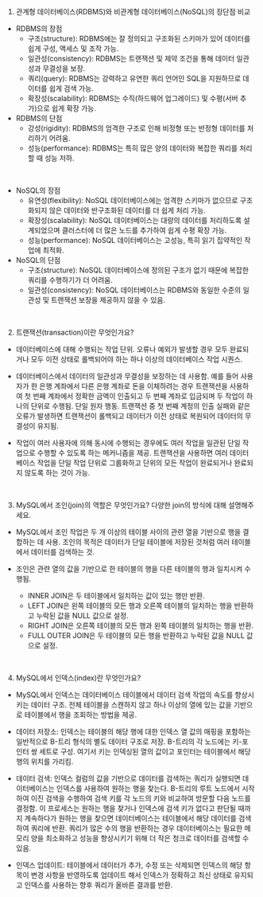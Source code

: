 1. 관계형 데이터베이스(RDBMS)와 비관계형 데이터베이스(NoSQL)의 장단점 비교
- RDBMS의 장점
	- 구조(structure): RDBMS에는 잘 정의되고 구조화된 스키마가 있어 데이터를 쉽게 구성, 액세스 및 조작 가능.
	- 일관성(consistency): RDBMS는 트랜잭션 및 제약 조건을 통해 데이터 일관성과 무결성을 보장.
	- 쿼리(query): RDBMS는 강력하고 유연한 쿼리 언어인 SQL을 지원하므로 데이터를 쉽게 검색 가능.
	- 확장성(scalability): RDBMS는 수직(하드웨어 업그레이드) 및 수평(서버 추가)으로 쉽게 확장 가능.
- RDBMS의 단점
	- 강성(rigidity): RDBMS의 엄격한 구조로 인해 비정형 또는 반정형 데이터를 처리하기 어려움.
	- 성능(performance): RDBMS는 특히 많은 양의 데이터와 복잡한 쿼리를 처리할 때 성능 저하.

<br>

- NoSQL의 장점
	- 유연성(flexibility): NoSQL 데이터베이스에는 엄격한 스키마가 없으므로 구조화되지 않은 데이터와 반구조화된 데이터를 더 쉽게 처리 가능.
	- 확장성(scalability): NoSQL 데이터베이스는 대량의 데이터를 처리하도록 설계되었으며 클러스터에 더 많은 노드를 추가하여 쉽게 수평 확장 가능.
	- 성능(performance): NoSQL 데이터베이스는 고성능, 특히 읽기 집약적인 작업에 최적화.
- NoSQL의 단점
	- 구조(structure): NoSQL 데이터베이스에 정의된 구조가 없기 때문에 복잡한 쿼리를 수행하기가 더 어려움.
	- 일관성(consistency): NoSQL 데이터베이스는 RDBMS와 동일한 수준의 일관성 및 트랜잭션 보장을 제공하지 않을 수 있음.

<br>

2. 트랜잭션(transaction)이란 무엇인가요?

- 데이터베이스에 대해 수행되는 작업 단위. 오류나 예외가 발생할 경우 모두 완료되거나 모두 이전 상태로 롤백되어야 하는 하나 이상의 데이터베이스 작업 시퀀스.

- 데이터베이스에서 데이터의 일관성과 무결성을 보장하는 데 사용함. 예를 들어 사용자가 한 은행 계좌에서 다른 은행 계좌로 돈을 이체하려는 경우 트랜잭션을 사용하여 첫 번째 계좌에서 정확한 금액이 인출되고 두 번째 계좌로 입금되며 두 작업이 하나의 단위로 수행됨. 단일 원자 행동. 트랜잭션 중 첫 번째 계정의 인출 실패와 같은 오류가 발생하면 트랜잭션이 롤백되고 데이터가 이전 상태로 복원되어 데이터의 무결성이 유지됨.

- 작업이 여러 사용자에 의해 동시에 수행되는 경우에도 여러 작업을 일관된 단일 작업으로 수행할 수 있도록 하는 메커니즘을 제공. 트랜잭션을 사용하면 여러 데이터베이스 작업을 단일 작업 단위로 그룹화하고 단위의 모든 작업이 완료되거나 완료되지 않도록 하는 것이 가능.

<br>

3. MySQL에서 조인(join)의 역할은 무엇인가요? 다양한 join의 방식에 대해 설명해주세요.

- MySQL에서 조인 작업은 두 개 이상의 테이블 사이의 관련 열을 기반으로 행을 결합하는 데 사용. 조인의 목적은 데이터가 단일 테이블에 저장된 것처럼 여러 테이블에서 데이터를 검색하는 것.

- 조인은 관련 열의 값을 기반으로 한 테이블의 행을 다른 테이블의 행과 일치시켜 수행됨.
	- INNER JOIN은 두 테이블에서 일치하는 값이 있는 행만 반환.
	- LEFT JOIN은 왼쪽 테이블의 모든 행과 오른쪽 테이블의 일치하는 행을 반환하고 누락된 값을 NULL 값으로 설정.
	- RIGHT JOIN은 오른쪽 테이블의 모든 행과 왼쪽 테이블의 일치하는 행을 반환.
	- FULL OUTER JOIN은 두 테이블의 모든 행을 반환하고 누락된 값을 NULL 값으로 설정.

<br>

4. MySQL에서 인덱스(index)란 무엇인가요?

- MySQL에서 인덱스는 데이터베이스 테이블에서 데이터 검색 작업의 속도를 향상시키는 데이터 구조. 전체 테이블을 스캔하지 않고 하나 이상의 열에 있는 값을 기반으로 테이블에서 행을 조회하는 방법을 제공.

- 데이터 저장소: 인덱스는 테이블의 해당 행에 대한 인덱스 열 값의 매핑을 포함하는 일반적으로 B-트리 형식의 별도 데이터 구조로 저장. B-트리의 각 노드에는 키-포인터 쌍 세트로 구성. 여기서 키는 인덱싱된 열의 값이고 포인터는 테이블에서 해당 행의 위치를 가리킴.

- 데이터 검색: 인덱스 컬럼의 값을 기반으로 데이터를 검색하는 쿼리가 실행되면 데이터베이스는 인덱스를 사용하여 원하는 행을 찾는다. B-트리의 루트 노드에서 시작하여 이진 검색을 수행하여 검색 키를 각 노드의 키와 비교하여 방문할 다음 노드를 결정함. 이 프로세스는 원하는 행을 찾거나 인덱스에 검색 키가 없다고 판단될 때까지 계속하다가 원하는 행을 찾으면 데이터베이스는 테이블에서 해당 데이터를 검색하여 쿼리에 반환. 쿼리가 많은 수의 행을 반환하는 경우 데이터베이스는 필요한 메모리 양을 최소화하고 성능을 향상시키기 위해 더 작은 청크로 데이터를 검색할 수 있음.

- 인덱스 업데이트: 테이블에서 데이터가 추가, 수정 또는 삭제되면 인덱스의 해당 항목이 변경 사항을 반영하도록 업데이트 해서 인덱스가 정확하고 최신 상태로 유지되고 인덱스를 사용하는 향후 쿼리가 올바른 결과를 반환.
